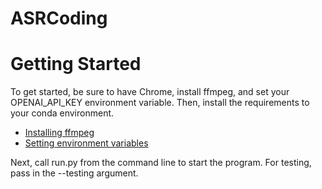 # ASRCoding

# Getting Started
To get started, be sure to have Chrome, install ffmpeg, and set your OPENAI_API_KEY environment variable. Then, install the requirements to your conda environment.
- [Installing ffmpeg](https://ffmpeg.org/download.html)
- [Setting environment variables](https://conda.io/projects/conda/en/latest/user-guide/tasks/manage-environments.html)
  
Next, call run.py from the command line to start the program.
For testing, pass in the --testing argument.

